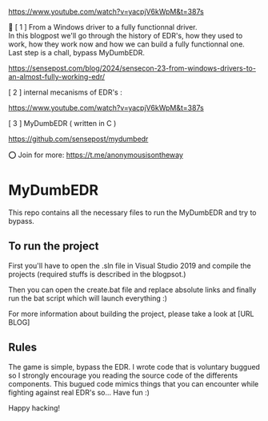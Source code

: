https://www.youtube.com/watch?v=yacpjV6kWpM&t=387s

 
[ 1 ] From a Windows driver to a fully functionnal driver.  
In this blogpost we'll go through the history of EDR's, how they used to work, how they work now and how we can build a fully functionnal one. Last step is a chall, bypass MyDumbEDR. 
 
https://sensepost.com/blog/2024/sensecon-23-from-windows-drivers-to-an-almost-fully-working-edr/ 
 
 
 
[ 2 ] internal mecanisms of EDR's : 
 
https://www.youtube.com/watch?v=yacpjV6kWpM&t=387s 
 
 
[ 3 ] MyDumbEDR ( written in C ) 
 
https://github.com/sensepost/mydumbedr 
 
⭕️ Join for more: 
 https://t.me/anonymousisontheway
 
# MyDumbEDR 

This repo contains all the necessary files to run the MyDumbEDR and try to bypass.

## To run the project

First you'll have to open the .sln file in Visual Studio 2019 and compile the projects (required stuffs is described in the blogpsot.)

Then you can open the create.bat file and replace absolute links and finally run the bat script which will launch everything :)

For more information about building the project, please take a look at [URL BLOG]

## Rules

The game is simple, bypass the EDR. I wrote code that is voluntary buggued so I strongly encourage you reading the source code of the differents components. This bugued code mimics things that you can encounter while fighting against real EDR's so... Have fun :)

Happy hacking!
